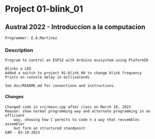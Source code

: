 # Project 01-blink_01

##  Austral 2022 - Introduccion a la computacion 
    
    Programmer: E.A.Martinez

### Description

    Program to control an ESP32 with Arduino ecosystem using PlaformIO

    Blinks a LED
    Added a switch to project 01-blink_00 to change blink frequency
    Prints on console delay in milliseconds

    See doc/README.md for connections and instructions.

#### Changes
    
    Changed code in src/main.cpp after class on March 18, 2023
    Reason: show normal programming way and alternate programming in an efficient
        way, showing how C permits to code n a way that ressembles assembler
        but form an structured standpoint
    EAM - 03-19-2023
    

